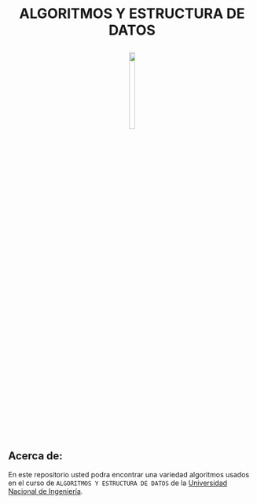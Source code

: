 <h1 align="center">
<p>ALGORITMOS Y ESTRUCTURA DE DATOS</p>
</h1>

<p align="center">
<img src="https://upload.wikimedia.org/wikipedia/commons/f/f7/Uni-logo_transparente_granate.png" height ="20%" width="15%">
</p>

<h2>Acerca de:</h2>

En este repositorio usted podra encontrar una variedad algoritmos usados en el curso de ``ALGORITMOS Y ESTRUCTURA DE DATOS`` de la [Universidad Nacional de Ingeniería](https://www.uni.edu.pe/).